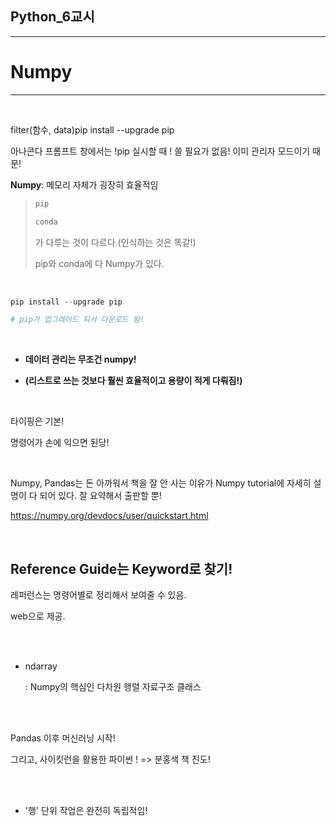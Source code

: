 ## Python_6교시

---

# Numpy

---

<br>

filter(함수, data)pip install --upgrade pip

아나콘다 프롬프트 창에서는 !pip 실시할 때 ! 쓸 필요가 없음! 이미 관리자 모드이기 때문!

<Anaconda Prompt>

**Numpy**: 메모리 자체가 굉장히 효율적임

> ```python
> pip
> 
> conda
> ```
>
> 가 다루는 것이 다르다.(인식하는 것은 똑같!)
>
> pip와 conda에 다 Numpy가 있다.

<br>

```python
pip install --upgrade pip

# pip가 업그레이드 되서 다운로드 됨!
```

<br>

- **데이터 관리는 무조건 numpy!**

- **(리스트로 쓰는 것보다 훨씬 효율적이고 용량이 적게 다뤄짐!)**

<br>

타이핑은 기본! 

명령어가 손에 익으면 된당!

<br>

Numpy, Pandas는 돈 아까워서  책을 잘 안 사는 이유가 Numpy tutorial에 자세히 설명이 다 되어 있다. 잘 요약해서 출판할 뿐!

https://numpy.org/devdocs/user/quickstart.html

<br>

## Reference Guide는 Keyword로 찾기!

레퍼런스는 명령어별로 정리해서 보여줄 수 있음.

web으로 제공.

<br>

<br>

- ndarray

  : Numpy의 핵심인 다차원 행렬 자료구조 클래스

<br>

<br>

Pandas 이후 머신러닝 시작!

그리고, 사이킷런을 활용한 파이썬 !  => 분홍색 책 진도!

<br>

<br>

- '행' 단위 작업은 완전히 독립적임!
